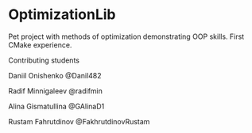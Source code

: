 # OptimizationLib
Pet project with methods of optimization demonstrating OOP skills. First CMake experience.

Contributing students

Daniil Onishenko @Danil482

Radif Minnigaleev @radifmin

Alina Gismatullina @GAlinaD1

Rustam Fahrutdinov @FakhrutdinovRustam

